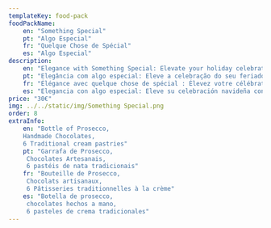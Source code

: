 ```yaml
---
templateKey: food-pack
foodPackName:
    en: "Something Special"
    pt: "Algo Especial"
    fr: "Quelque Chose de Spécial"
    es: "Algo Especial"
description: 
    en: "Elegance with Something Special: Elevate your holiday celebration with the effervescence of prosecco, the richness of fine chocolates, and the indulgence of a dreamy local cream tart. A trio of sophistication to create a special moment! "
    pt: "Elegância com algo especial: Eleve a celebração do seu feriado com a efervescência do prosecco, a riqueza dos chocolates finos e a indulgência de uma torta de creme local dos sonhos. Um trio de sofisticação para criar um momento especial!"
    fr: "Élégance avec quelque chose de spécial : Élevez votre célébration des fêtes avec l'effervescence du prosecco, la richesse des chocolats fins et la gourmandise d'une tarte à la crème locale de rêve. Un trio de sophistication pour créer un moment privilégié !"
    es: "Elegancia con algo especial: Eleve su celebración navideña con la efervescencia del prosecco, la riqueza de los finos chocolates y el capricho de una tarta de crema local de ensueño. ¡Un trío de sofisticación para crear un momento especial!"
price: "30€"
img: ../../static/img/Something Special.png
order: 8
extraInfo:
    en: "Bottle of Prosecco,
    Handmade Chocolates,
    6 Traditional cream pastries"
    pt: "Garrafa de Prosecco,
     Chocolates Artesanais,
     6 pastéis de nata tradicionais"
    fr: "Bouteille de Prosecco,
     Chocolats artisanaux,
     6 Pâtisseries traditionnelles à la crème"
    es: "Botella de prosecco,
     chocolates hechos a mano,
     6 pasteles de crema tradicionales"
---
```


